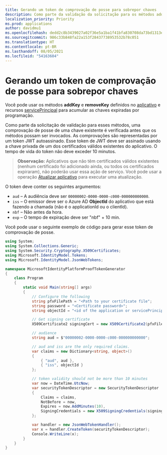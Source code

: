 ```yaml
---
title: Gerando um token de comprovação de posse para sobrepor chaves
description: Como parte da validação da solicitação para os métodos addKey e removeKey, é necessário um token de comprovação de posse. Este documento fornece orientação para gerar o token de comprovação de posse.
localization_priority: Priority
ms.prod: applications
author: davidmu1
ms.openlocfilehash: dedd2c8b3439027a02f36e5a1ba1f41bfa830708da73bd1313eacaf32c739c70
ms.sourcegitcommit: 986c33b848fa22a153f28437738953532b78c051
ms.translationtype: HT
ms.contentlocale: pt-BR
ms.lasthandoff: 08/05/2021
ms.locfileid: "54163604"
---
```

# <a name="generating-proof-of-possession-tokens-for-rolling-keys"></a>Gerando um token de comprovação de posse para sobrepor chaves

Você pode usar os métodos **addKey** e **removeKey** definidos no [aplicativo](/graph/api/resources/application?view=graph-rest-1.0) e recursos [servicePrincipal](/graph/api/resources/serviceprincipal?view=graph-rest-1.0) para acumular as chaves expiradas por programação.

Como parte da solicitação de validação para esses métodos, uma comprovação de posse de uma chave existente é verificada antes que os métodos possam ser invocados. As comprovações são representadas por um token JWT autoassinado. Esse token de JWT deve ser assinado usando a chave privada de um dos certificados válidos existentes do aplicativo. O tempo de vida do token não deve exceder 10 minutos.

> **Observação:** Aplicativos que não têm certificados válidos existentes (nenhum certificado foi adicionado ainda, ou todos os certificados expiraram), não poderão usar essa ação de serviço. Você pode usar a operação [Atualizar aplicativo](/graph/api/application-update?view=graph-rest-v1.0) para executar uma atualização.

O token deve conter os seguintes argumentos:

- `aud` – A audiência deve ser `00000002-0000-0000-c000-000000000000`.
- `iss` – O emissor deve ser o Azure AD __ObjectId__  do aplicativo que está fazendo a chamada (não é o applicationId ou o clientId).
- `nbf` – Não antes da hora.
- `exp` – O tempo de expiração deve ser "nbf" + 10 min.

Você pode usar o seguinte exemplo de código para gerar esse token de comprovação de posse.

```csharp
using System;
using System.Collections.Generic;
using System.Security.Cryptography.X509Certificates;
using Microsoft.IdentityModel.Tokens;
using Microsoft.IdentityModel.JsonWebTokens;

namespace MicrosoftIdentityPlatformProofTokenGenerator
{
    class Program
    {
        static void Main(string[] args)
        {
            // Configure the following
            string pfxFilePath = "<Path to your certificate file";
            string password = "<Certificate password>";
            string objectId = "<id of the application or servicePrincipal object>";

            // Get signing certificate
            X509Certificate2 signingCert = new X509Certificate2(pfxFilePath, password);

            // audience
            string aud = $"00000002-0000-0000-c000-000000000000";

            // aud and iss are the only required claims.
            var claims = new Dictionary<string, object>()
            {
                { "aud", aud },
                { "iss", objectId }
            };

            // token validity should not be more than 10 minutes
            var now = DateTime.UtcNow;
            var securityTokenDescriptor = new SecurityTokenDescriptor
            {
                Claims = claims,
                NotBefore = now,
                Expires = now.AddMinutes(10),
                SigningCredentials = new X509SigningCredentials(signingCert)
            };

            var handler = new JsonWebTokenHandler();
            var x = handler.CreateToken(securityTokenDescriptor);
            Console.WriteLine(x);
        }
    }
}
```
